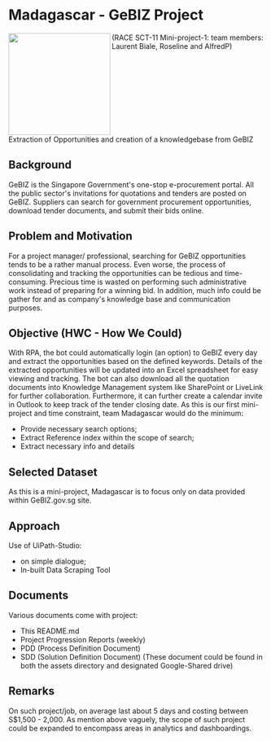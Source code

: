 # Madagascar - GeBIZ Project
<img src="https://3.bp.blogspot.com/-wGwdudzUIsY/WxkIgIiP53I/AAAAAAAA_tw/15IgqIXebY8csYMH28CmHhZ9a9sYGncfwCLcBGAs/s1600/kingjlien1.jpg" align="left" width="200px"/>
(RACE SCT-11 Mini-project-1: team members: Laurent Biale, Roseline and AlfredP)
<br clear="left"/>
Extraction of Opportunities and creation of a knowledgebase from GeBIZ

## Background
GeBIZ is the Singapore Government's one-stop e-procurement portal. All the public sector's invitations for quotations and tenders are posted on GeBIZ. Suppliers can search for government procurement opportunities, download tender documents, and submit their bids online.
## Problem and Motivation
For a project manager/ professional, searching for GeBIZ opportunities tends to be a rather manual process. Even worse, the process of consolidating and tracking the opportunities can be tedious and time-consuming. Precious time is wasted on performing such administrative work instead of preparing for a winning bid.
In addition, much info could be gather for and as company's knowledge base and communication purposes.
## Objective (HWC - How We Could)
With RPA, the bot could automatically login (an option) to GeBIZ every day and extract the opportunities based on the defined keywords. Details of the extracted opportunities will be updated into an Excel spreadsheet for easy viewing and tracking. The bot can also download all the quotation documents into Knowledge Management system like SharePoint or LiveLink for further collaboration. Furthermore, it can further create a calendar invite in Outlook to keep track of the tender closing date.
As this is our first mini-project and time constraint, team Madagascar would do the minimum:
- Provide necessary search options;
- Extract Reference index within the scope of search;
- Extract necessary info and details
## Selected Dataset
As this is a mini-project, Madagascar is to focus only on data provided within GeBIZ.gov.sg site.
## Approach
Use of UiPath-Studio:
- on simple dialogue;
- In-built Data Scraping Tool
## Documents
Various documents come with project:
- This README.md
- Project Progression Reports (weekly)
- PDD (Process Definition Document)
- SDD (Solution Definition Document)
(These document could be found in both the assets directory and designated Google-Shared drive)
## Remarks
On such project/job, on average last about 5 days and costing between S$1,500 - 2,000.
As mention above vaguely, the scope of such project could be expanded to encompass areas in analytics and dashboardings.
